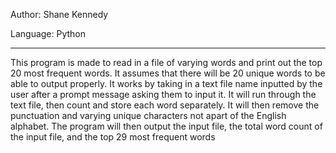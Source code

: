 Author: Shane Kennedy

Language: Python

-------------------------------------------------------

This program is made to read in a file of varying words and print out the top 20 most frequent words. It assumes that there will be 20 unique words to be able to output properly.
It works by taking in a text file name inputted by the user after a prompt message asking them to input it. It will run through the text file, then count and store each word
separately. It will then remove the punctuation and varying unique characters not apart of the English alphabet. The program will then output the input file, the total word 
count of the input file, and the top 29 most frequent words
